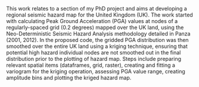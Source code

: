 This work relates to a section of my PhD project and aims at developing a regional seismic hazard map for the United Kingdom (UK). The work started with calculating Peak Ground Acceleration (PGA) values at nodes of a regularly-spaced grid (0.2 degrees) mapped over the UK land, using the Neo-Deterministic Seismic Hazard Analysis methodology detailed in Panza (2001, 2012). 
In the proposed code, the gridded PGA distribution was then smoothed over the entire UK land using a kriging technique, ensuring that potential high hazard individual nodes are not smoothed out in the final distribution prior to the plotting of hazard map.
Steps include preparing relevant spatial items (dataframes, grid, raster), creating and fitting a variogram for the kriging operation, assessing PGA value range, creating amplitude bins and plotting the kriged hazard map.

